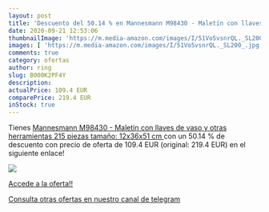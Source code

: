 ```yaml
---
layout: post
title: 'Descuento del 50.14 % en Mannesmann M98430 - Maletín con llaves d'
date: 2020-09-21 12:53:06
thumbnailImage: 'https://m.media-amazon.com/images/I/51Vo5vsnrQL._SL200_.jpg'
images: [ 'https://m.media-amazon.com/images/I/51Vo5vsnrQL._SL200_.jpg' ]
comments: true
category: ofertas
author: ring
slug: B000K2PF4Y
description:
actualPrice: 109.4 EUR
comparePrice: 219.4 EUR
inStock: true
---
```


Tienes [Mannesmann M98430 - Maletín con llaves de vaso y otras herramientas  215 piezas  tamaño: 12x36x51 cm ](https://www.amazon.com/dp/B000K2PF4Y/?tag=redken08-20) con un 50.14 % de descuento con precio de oferta de 109.4 EUR (original: 219.4 EUR) en el siguiente enlace!

[![](https://m.media-amazon.com/images/I/51Vo5vsnrQL._SL200_.jpg)](https://www.amazon.com/dp/B000K2PF4Y/?tag=redken08-20)

[Accede a la oferta!!](https://www.amazon.com/dp/B000K2PF4Y/?tag=redken08-20)

[Consulta otras ofertas en nuestro canal de telegram](https://t.me/s/ofertas25)
